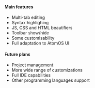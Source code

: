 #### Main features
 - Multi-tab editing
 - Syntax highlighing
 - JS, CSS and HTML beautifiers
 - Toolbar show/hide
 - Some customisability
 - Full adaptation to AtomOS UI

#### Future plans
 - Project management
 - More wide range of customizations
 - Full IDE capabilities
 - Other programming languages support